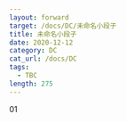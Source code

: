 ```yaml
---
layout: forward
target: /docs/DC/未命名小段子
title: 未命名小段子
date: 2020-12-12
category: DC
cat_url: /docs/DC
tags: 
  - TBC
length: 275
---
```


01

